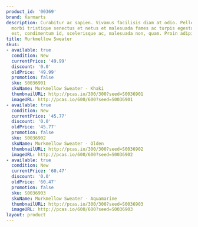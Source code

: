 ```yaml
---
product_id: '00369'
brand: Karmarts
description: Curabitur ac sapien. Vivamus facilisis diam at odio. Pellentesque habitant
  morbi tristique senectus et netus et malesuada fames ac turpis egestas. Ut pede
  est, condimentum id, scelerisque ac, malesuada non, quam. Proin adipiscing.
title: Murkmellow Sweater
skus:
- available: true
  condition: New
  currentPrice: '49.99'
  discount: '0.0'
  oldPrice: '49.99'
  promotion: false
  sku: S0036901
  skuName: Murkmellow Sweater - Khaki
  thumbnailURL: http://pcas.io/300/300?seed=S0036901
  imageURL: http://pcas.io/600/600?seed=S0036901
- available: true
  condition: New
  currentPrice: '45.77'
  discount: '0.0'
  oldPrice: '45.77'
  promotion: false
  sku: S0036902
  skuName: Murkmellow Sweater - Olden
  thumbnailURL: http://pcas.io/300/300?seed=S0036902
  imageURL: http://pcas.io/600/600?seed=S0036902
- available: true
  condition: New
  currentPrice: '60.47'
  discount: '0.0'
  oldPrice: '60.47'
  promotion: false
  sku: S0036903
  skuName: Murkmellow Sweater - Aquamarine
  thumbnailURL: http://pcas.io/300/300?seed=S0036903
  imageURL: http://pcas.io/600/600?seed=S0036903
layout: product
---
```

